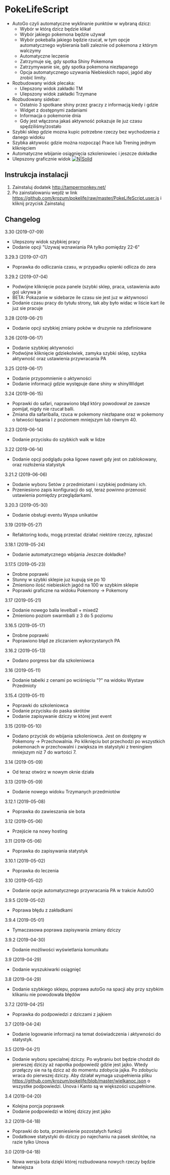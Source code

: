 # PokeLifeScript

* AutoGo czyli automatyczne wyklinanie punktów w wybraną dzicz:
  - Wybór w którą dzicz będzie klikał
  - Wybór jakiego pokemona będzie używał
  - Wybór pokeballa jakiego będzie rzucał, w tym opcje automatycznego wybierania balli zaleznie od pokemona z którym walczymy
  - Automatyczne leczenie
  - Zatrzymuje się, gdy spotka Shiny Pokemona
  - Zatrzymywanie sie, gdy spotka pokemona niezłapanego
  - Opcja automatycznego uzywania Niebieskich napoi, jagód aby zrobić limity.
* Rozbudowany widok plecaka:
  - Ulepszony widok zakładki TM
  - Ulepszony widok zakładki Trzymane
* Rozbudowany sidebar:
  - Ostatnio 3 spotkane shiny przez graczy z informacją kiedy i gdzie
  - Widget z dostępnymi zadaniami
  - Informacja o pokemonie dnia
  - Gdy jest włączona jakaś aktywność pokazuje ile juz czasu spędziliśmy/zostało
* Szybki sklep gdzie mozna kupic potrzebne rzeczy bez wychodzenia z danego widoku
* Szybka aktywośc gdzie można rozpocząć Prace lub Trening jednym kliknięciem
* Automatyczne wbijanie osiągnięcia szkoleniowiec i jeszcze dokładke
* Ulepszony graficznie widok
[![N|Solid](https://i.imgur.com/LqM5fs7.png)](https://github.com/krozum/pokelife)

Instrukcja instalacji
---------

1. Zainstaluj dodatek http://tampermonkey.net/
2. Po zainstalowaniu wejdż w link https://github.com/krozum/pokelife/raw/master/PokeLifeScript.user.js i kliknij przycisk Zainstaluj


Changelog
---------
3.30 (2019-07-09)
* Ulepszony widok szybkiej pracy
* Dodanie opcji "Uzywaj wznawiania PA tylko pomiędzy 22-6"

3.29.3 (2019-07-07)
* Poprawka do odliczania czasu, w przypadku opienki odlicza do zera

3.29.2 (2019-07-04)
* Podwójne kliknięcie poza panele (szybki sklep, praca, ustawienia auto go) ukrywa je
* BETA: Pokazanie w sidebarze ile czasu sie jest juz w aktywnosci
* Dodanie czasu pracy do tytułu strony, tak aby było widac w liście kart ile juz sie pracuje

3.28 (2019-06-21)
* Dodanie opcji szybkiej zmiany poków w druzynie na zdefiniowane

3.26 (2019-06-17)
* Dodanie szybkiej aktywności
* Podwójne kliknięcie gdziekolwiek, zamyka szybki sklep, szybka aktywność oraz ustawienia przywracania PA

3.25 (2019-06-17)
* Dodanie przypomnienie o aktywności
* Dodanie informacji gdzie występuje dane shiny w shinyWidget

3.24 (2019-06-15)
* Poprawki do safari, naprawiono błąd który powodował ze zawsze pomijał, nigdy nie rzucał balli.
* Zmiana dla safariballa, rzuca w pokemony niezłapane oraz w pokemony o łatwości łapania I z poziomem mniejszym lub równym 40.

3.23 (2019-06-14)
* Dodanie przycisku do szybkich walk w lidze

3.22 (2019-06-14)
* Dodanie opcji podglądu poka ligowe nawet gdy jest on zablokowany, oraz rozłożenia statystyk

3.21.2 (2019-06-06)
* Dodanie wyboru Setów z przedmiotami i szybkiej podmiany ich.
* Przeniesiono zapis konfiguracji do sql, teraz powinno przenosić ustawienia pomiędzy przeglądarkami. 

3.20.3 (2019-05-30)
* Dodanie obsługi eventu Wyspa unikatów

3.19 (2019-05-27)
* Refaktoring kodu, mogą przestać działać niektóre rzeczy, zgłaszać

3.18.1 (2019-05-24)
* Dodanie automatycznego wbijania Jeszcze dokładke?

3.17.5 (2019-05-23)
* Drobne poprawki
* Stunny w szybki sklepie juz kupują sie po 10
* Zmieniono ilość niebieskich jagód na 100 w szybkim sklepie
* Poprawki graficzne na widoku Pokemony -> Pokemony

3.17  (2019-05-21)
* Dodanie nowego balla levelball + mixed2
* Zmieniono poziom swarmballi z 3 do 5 poziomu

3.16.5 (2019-05-17)
* Drobne poprawki
* Poprawiono błąd ze zliczaniem wykorzystanych PA

3.16.2 (2019-05-13)
* Dodano porgress bar dla szkoleniowca

3.16 (2019-05-11)
* Dodanie tabelki z cenami po wciśnięciu "?" na widoku Wystaw Przedmioty

3.15.4 (2019-05-11)
* Poprawki do szkoleniowca
* Dodanie przycisku do paska skrótów
* Dodanie zapisywanie dziczy w której jest event

3.15 (2019-05-10)
* Dodano przycisk do wbijania szkoleniowca. Jest on dostępny w Pokemony -> Przechowalnia. Po kliknięciu bot przechodzi po wszystkich pokemonach w przechowalni i zwiększa im statystyki z treningiem mniejszym niż 7 do wartości 7.

3.14 (2019-05-09)
* Od teraz otwórz w nowym oknie działa

3.13 (2019-05-09)
* Dodanie nowego widoku Trzymanych przedmiotów

3.12.1 (2019-05-08)
* Poprawka do zawieszania sie bota

3.12 (2019-05-06)
* Przejście na nowy hosting

3.11 (2019-05-06)
* Poprawka do zapisywania statystyk

3.10.1 (2019-05-02)
* Poprawka do leczenia

3.10 (2019-05-02)
* Dodanie opcje automatycznego przywracania PA w trakcie AutoGO

3.9.5 (2019-05-02)
* Poprawa błędu z zakładkami

3.9.4 (2019-05-01)
* Tymaczasowa poprawa zapisywania zmiany dziczy

3.9.2 (2019-04-30)
* Dodanie możliwości wyświetlania komunikatu

3.9 (2019-04-29)
* Dodanie wyszukiwarki osiągnięć

3.8 (2019-04-29)
* Dodanie szybkiego sklepu, poprawa autoGo na spacji aby przy szybkim klikaniu nie powodowała błędów

3.7.2 (2019-04-25)
* Poprawka do podpowiedzi z dziczami z jajkiem

3.7 (2019-04-24)
* Dodanie logowanie informacji na temat doświadczenia i aktywności do statystyk.

3.5 (2019-04-21)
* Dodanie wyboru specialnej dziczy. Po wybraniu bot będzie chodził do pierwszej dziczy aż napotka podpowiedź gdzie jest jajko. Wtedy przełączy sie na tą dzicz aż do momentu zdobycia jajka. Po zdobyciu wraca do pierwszej dziczy. Aby działał wymaga uzupełnienia pliku
https://github.com/krozum/pokelife/blob/master/wielkanoc.json o wszystke podpowiedzi. Unova i Kanto są w większości uzupełnione.

3.4 (2019-04-20)
* Kolejna porcja poprawek
* Dodanie podpowiedzi w której dziczy jest jajko

3.2 (2019-04-18)
* Poprawki do bota, przeniesienie pozostałych funkcji
* Dodatkowe statystyki do dziczy po najechaniu na pasek skrótów, na razie tylko Unova

3.0 (2019-04-18)
* Nowa wersja bota dzięki której rozbudowana nowych rzeczy będzie łatwiejsza
